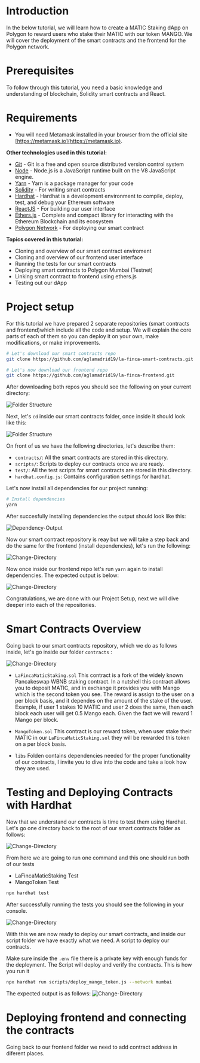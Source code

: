 # Introduction

In the below tutorial, we will learn how to create a MATIC Staking dApp on Polygon to reward users who stake their MATIC with our token MANGO. We will cover the deployment of the smart contracts and the frontend for the Polygon network.

# Prerequisites

To follow through this tutorial, you need a basic knowledge and understanding of blockchain, Solidity smart contracts and React.

# Requirements

- You will need Metamask installed in your browser from the official site [https://metamask.io](https://metamask.io).

**Other technologies used in this tutorial:**
- [Git](https://git-scm.com/) - Git is a free and open source distributed version control system
- [Node](https://nodejs.org/en/) - Node.js is a JavaScript runtime built on the V8 JavaScript engine.
- [Yarn](https://yarnpkg.com/) - Yarn is a package manager for your code
- [Solidity](https://docs.soliditylang.org/en/v0.8.7/) - For writing smart contracts
- [Hardhat](https://hardhat.org/) - Hardhat is a development environment to compile, deploy, test, and debug your Ethereum software
- [ReactJS](https://reactjs.org/) - For building our user interface
- [Ethers.js](https://docs.ethers.io/v5/) - Complete and compact library for interacting with the Ethereum Blockchain and its ecosystem
- [Polygon Network](https://polygon.technology/) - For deploying our smart contract

**Topics covered in this tutorial:**

- Cloning and overview of our smart contract enviroment
- Cloning and overview of our frontend user interface
- Running the tests for our smart contracts
- Deploying smart contracts to Polygon Mumbai (Testnet)
- Linking smart contract to frontend using ethers.js
- Testing out our dApp

# Project setup

For this tutorial we have prepared 2 separate repositories (smart contracts and frontend)which include all the code and setup. We will explain the core parts of each of them so you can deploy it on your own, make modifications, or make improvements.

```bash
# Let's download our smart contracts repo
git clone https://github.com/aglamadrid19/la-finca-smart-contracts.git

# Let's now download our frontend repo
git clone https://github.com/aglamadrid19/la-finca-frontend.git
```

After downloading both repos you should see the following on your current directory:

![Folder Structure](https://la-finca-tutorial.s3.filebase.com/list-directory.png)

Next, let's `cd` inside our smart contracts folder, once inside it should look like this:

![Folder Structure](https://la-finca-tutorial.s3.filebase.com/smart-contracts-list-directory.png)

On front of us we have the following directories, let's describe them:

- `contracts/`: All the smart contracts are stored in this directory.
- `scripts/`: Scripts to deploy our contracts once we are ready.
- `test/`: All the test scripts for smart contracts are stored in this directory.
- `hardhat.config.js`: Contains configuration settings for hardhat.

Let's now install all dependencies for our project running:
```bash
# Install dependencies
yarn
```

After succesfully installing dependencies the output should look like this:

![Dependency-Output](https://la-finca-tutorial.s3.filebase.com/dependencies-installed.png)

Now our smart contract repository is reay but we will take a step back and do the same for the frontend (install dependencies), let's run the following:

![Change-Directory](https://la-finca-tutorial.s3.filebase.com/change-to-frontend.png) 

Now once inside our frontend repo let's run `yarn` again to install dependencies. The expected output is below:

![Change-Directory](https://la-finca-tutorial.s3.filebase.com/frontend-dependencies.png) 

Congratulations, we are done with our Project Setup, next we will dive deeper into each of the repositories.

# Smart Contracts Overview

Going back to our smart contracts repository, which we do as follows inside, let's go inside our folder `contracts` :

![Change-Directory](https://la-finca-tutorial.s3.filebase.com/smart-contract-list-files.png) 

- `LaFincaMaticStaking.sol` This contract is a fork of the widely known Pancakeswap WBNB staking contract. In a nutshell this contract allows you to deposit MATIC, and in exchange it provides you with Mango which is the second token you see. The reward is assign to the user on a per block basis, and it dependes on the amount of the stake of the user. Example, if user 1 stakes 10 MATIC and user 2 does the same, then each block each user will get 0.5 Mango each. Given the fact we will reward 1 Mango per block.

- `MangoToken.sol` This contract is our reward token, when user stake their MATIC in our `LaFincaMaticStaking.sol` they will be rewarded this token on a per block basis.

- `libs` Folden contains dependencies needed for the proper functionality of our contracts, I invite you to dive into the code and take a look how they are used.

# Testing and Deploying Contracts with Hardhat

Now that we understand our contracts is time to test them using Hardhat. Let's go one directory back to the root of our smart contracts folder as follows:

![Change-Directory](https://la-finca-tutorial.s3.filebase.com/back-to-smart-contracts-folder.png)

From here we are going to run one command and this one should run both of our tests
- LaFincaMaticStaking Test
- MangoToken Test

```bash
npx hardhat test
```

After successfully running the tests you should see the following in your console.

![Change-Directory](https://la-finca-tutorial.s3.filebase.com/test-smart-contracts.png)

With this we are now ready to deploy our smart contracts, and inside our script folder we have exactly what we need. A script to deploy our contracts.

Make sure inside the `.env` file there is a private key with enough funds for the deployment. The Script will deploy and verify the contracts. This is how you run it

```bash
npx hardhat run scripts/deploy_mango_token.js --network mumbai
```

The expected output is as follows:
![Change-Directory](https://la-finca-tutorial.s3.filebase.com/deploy-contracts-screenshot.png)

# Deploying frontend and connecting the contracts

Going back to our frontend folder we need to add contract address in diferent places.
